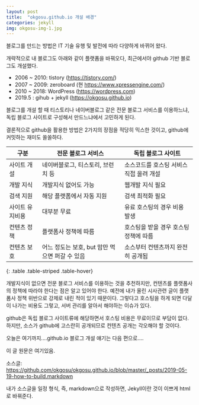 ```yaml
---
layout: post
title:  "okgosu.github.io 개설 배경"
categories: jekyll
img: okgosu-img-1.jpg
---
```


블로그를 만드는 방법은 IT 기술 유행 및 발전에 따라 다양하게 바뀌어 왔다.

개략적으로 내 블로그도 아래와 같이 플랫폼을 바꿔오다, 최근에서야 github 기반 블로그도 개설했다.

- 2006 ~ 2010: tistory (https://tistory.com/)
- 2007 ~ 2009: zeroboard (현 https://www.xpressengine.com/)
- 2010 ~ 2018: WordPress (https://wordpress.com)
- 2019.5 : gihub + jekyll (https://okgosu.github.io)

블로그를 개설 할 때 티스토리나 네이버블로그 같은 전문 블로그 서비스를 이용하느냐, 독립 블로그 사이트로 구성해서 만드느냐에서 고민하게 된다.

결론적으로 github을 활용한 방법은 2가지의 장점을 적당히 믹스한 것이고, github에 커밋하는 재미도 쏠쏠하다. 

| 구분   |     전문 블로그 서비스      |  독립 블로그 사이트 |
|----------|-------------|------|
| 사이트 개설 |  네이버블로그, 티스토리, 브런치 등 | 소스코드를 호스팅 서비스 직접 올려 개설 |
| 개발 지식 | 개발지식 없어도 가능 | 웹개발 지식 필요 |
| 검색 지원 | 해당 플랫폼에서 자동 지원 | 검색 최적화 필요 |
| 사이트 유지비용 | 대부분 무료 | 유료 호스팅의 경우 비용 발생 |
| 컨텐츠 정책 | 플랫폼사 정책에 따름 | 호스팅을 받을 경우 호스팅 정책에 따름 |
| 컨텐츠 보호 | 어느 정도는 보호, but 맘만 먹으면 퍼갈 수 있음 | 소스부터 컨텐츠까지 완전히 공개됨 |
{: .table .table-striped .table-hover}

개발지식이 없으면 전문 블로그 서비스를 이용하는 것을 추천하지만, 컨텐츠를 플랫폼사의 정책에 따라야 한다는 점은 알고 있어야 한다.
예전에 내가 올린 시사관련 글이 플랫폼사 정책 위반으로 강제로 내린 적이 있기 때문이다.
그렇다고 호스팅을 하게 되면 다달이 나가는 비용도 그렇고, 서버 관리를 알아서 해야하는 이슈가 있다. 

github은 독립 블로그 사이트류에 해당하면서 호스팅 비용은 무료이므로 부담이 없다. 하지만, 소스가 github에 고스란히 공개되므로 컨텐츠 공개는 각오해야 할 것이다. 

오늘은 여기까지....github.io 블로그 개설 얘기는 다음 편으로....

이 글 원문은 여기있음.

소스글: https://github.com/okgosu/okgosu.github.io/blob/master/_posts/2019-05-19-how-to-build.markdown 

내가 소스글을 일정 형식, 즉, markdown으로 작성하면, Jekyll이란 것이 이쁘게 html로 바꿔준다.